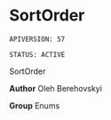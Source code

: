 # SortOrder

`APIVERSION: 57`

`STATUS: ACTIVE`

SortOrder


**Author** Oleh Berehovskyi


**Group** Enums

